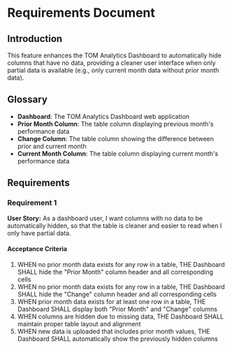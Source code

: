 # Requirements Document

## Introduction

This feature enhances the TOM Analytics Dashboard to automatically hide columns that have no data, providing a cleaner user interface when only partial data is available (e.g., only current month data without prior month data).

## Glossary

- **Dashboard**: The TOM Analytics Dashboard web application
- **Prior Month Column**: The table column displaying previous month's performance data
- **Change Column**: The table column showing the difference between prior and current month
- **Current Month Column**: The table column displaying current month's performance data

## Requirements

### Requirement 1

**User Story:** As a dashboard user, I want columns with no data to be automatically hidden, so that the table is cleaner and easier to read when I only have partial data.

#### Acceptance Criteria

1. WHEN no prior month data exists for any row in a table, THE Dashboard SHALL hide the "Prior Month" column header and all corresponding cells
2. WHEN no prior month data exists for any row in a table, THE Dashboard SHALL hide the "Change" column header and all corresponding cells
3. WHEN prior month data exists for at least one row in a table, THE Dashboard SHALL display both "Prior Month" and "Change" columns
4. WHEN columns are hidden due to missing data, THE Dashboard SHALL maintain proper table layout and alignment
5. WHEN new data is uploaded that includes prior month values, THE Dashboard SHALL automatically show the previously hidden columns
